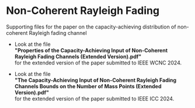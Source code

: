 # Non-Coherent Rayleigh Fading
Supporting files for the paper on the capacity-achieving distribution of non-coherent Rayleigh fading channel

- Look at the file\
  **"Properties of the Capacity-Achieving Input of Non-Coherent Rayleigh Fading Channels (Extended Version).pdf"**\
  for the extended version of the paper submitted to IEEE WCNC 2024.

- Look at the file\
  **"The Capacity-Achieving Input of Non-Coherent Rayleigh Fading Channels Bounds on the Number of Mass Points (Extended Version).pdf"**\
  for the extended version of the paper submitted to IEEE ICC 2024.
